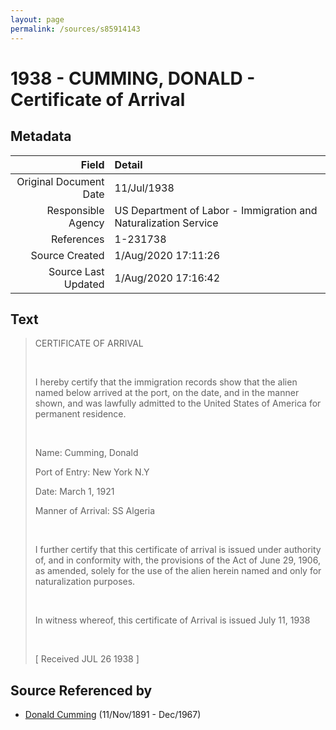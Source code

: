 ```yaml
---
layout: page
permalink: /sources/s85914143
---
```


# 1938 - CUMMING, DONALD - Certificate of Arrival

## Metadata
Field | Detail
---:|:---
Original Document Date | 11/Jul/1938
Responsible Agency | US Department of Labor - Immigration and Naturalization Service
References | 1-231738
Source Created | 1/Aug/2020 17:11:26
Source Last Updated | 1/Aug/2020 17:16:42

## Text

> CERTIFICATE OF ARRIVAL
>
> <br/>
>
> I hereby certify that the immigration records show that the alien named below arrived at the port, on the date, and in the manner shown, and was lawfully admitted to the United States of America for permanent residence.
>
> <br/>
>
> Name: Cumming, Donald
>
> Port of Entry: New York N.Y
>
> Date: March 1, 1921
>
> Manner of Arrival: SS Algeria
>
> <br/>
>
> I further certify that this certificate of arrival is issued under authority of, and in conformity with, the provisions of the Act of June 29, 1906, as amended, solely for the use of the alien herein named and only for naturalization purposes.
>
> <br/>
>
> In witness whereof, this certificate of Arrival is issued July 11, 1938
>
> <br/>
>
> [ Received JUL 26 1938 ]
>

## Source Referenced by

* [Donald Cumming](../people/@11846578@-donald-cumming-b1891-11-11-d1967-12.md) (11/Nov/1891 - Dec/1967)
